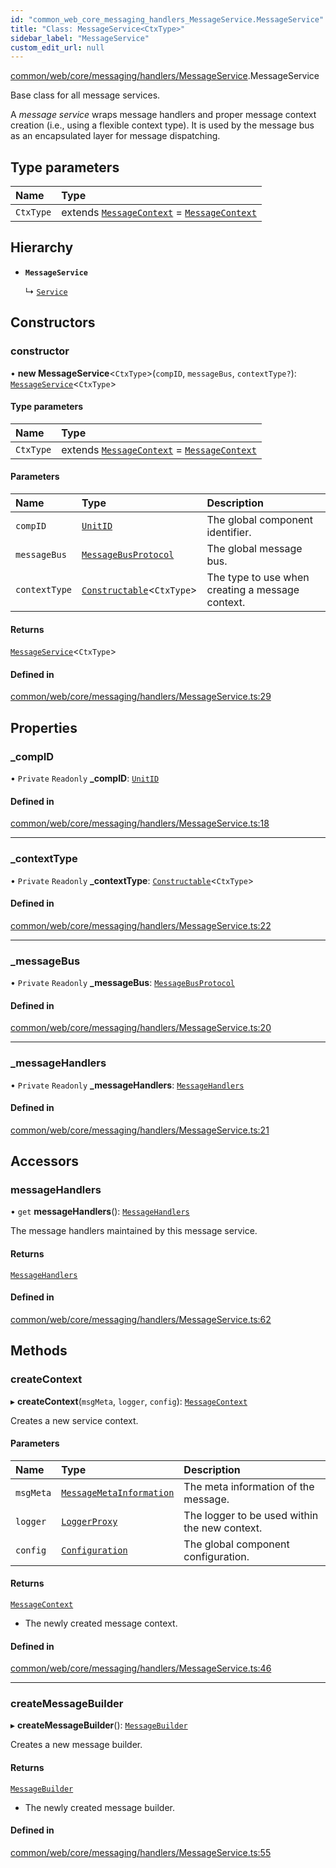 ```yaml
---
id: "common_web_core_messaging_handlers_MessageService.MessageService"
title: "Class: MessageService<CtxType>"
sidebar_label: "MessageService"
custom_edit_url: null
---
```


[common/web/core/messaging/handlers/MessageService](../modules/common_web_core_messaging_handlers_MessageService.md).MessageService

Base class for all message services.

A *message service* wraps message handlers and proper message context creation (i.e., using a flexible context type). It
is used by the message bus as an encapsulated layer for message dispatching.

## Type parameters

| Name | Type |
| :------ | :------ |
| `CtxType` | extends [`MessageContext`](common_web_core_messaging_handlers_MessageContext.MessageContext.md) = [`MessageContext`](common_web_core_messaging_handlers_MessageContext.MessageContext.md) |

## Hierarchy

- **`MessageService`**

  ↳ [`Service`](common_web_services_Service.Service.md)

## Constructors

### constructor

• **new MessageService**<`CtxType`\>(`compID`, `messageBus`, `contextType?`): [`MessageService`](common_web_core_messaging_handlers_MessageService.MessageService.md)<`CtxType`\>

#### Type parameters

| Name | Type |
| :------ | :------ |
| `CtxType` | extends [`MessageContext`](common_web_core_messaging_handlers_MessageContext.MessageContext.md) = [`MessageContext`](common_web_core_messaging_handlers_MessageContext.MessageContext.md) |

#### Parameters

| Name | Type | Description |
| :------ | :------ | :------ |
| `compID` | [`UnitID`](common_web_utils_UnitID.UnitID.md) | The global component identifier. |
| `messageBus` | [`MessageBusProtocol`](../interfaces/common_web_core_messaging_MessageBusProtocol.MessageBusProtocol.md) | The global message bus. |
| `contextType` | [`Constructable`](../interfaces/common_web_utils_Types.Constructable.md)<`CtxType`\> | The type to use when creating a message context. |

#### Returns

[`MessageService`](common_web_core_messaging_handlers_MessageService.MessageService.md)<`CtxType`\>

#### Defined in

[common/web/core/messaging/handlers/MessageService.ts:29](https://github.com/Soroush9978/rds-ng/blob/5673246/src/common/web/core/messaging/handlers/MessageService.ts#L29)

## Properties

### \_compID

• `Private` `Readonly` **\_compID**: [`UnitID`](common_web_utils_UnitID.UnitID.md)

#### Defined in

[common/web/core/messaging/handlers/MessageService.ts:18](https://github.com/Soroush9978/rds-ng/blob/5673246/src/common/web/core/messaging/handlers/MessageService.ts#L18)

___

### \_contextType

• `Private` `Readonly` **\_contextType**: [`Constructable`](../interfaces/common_web_utils_Types.Constructable.md)<`CtxType`\>

#### Defined in

[common/web/core/messaging/handlers/MessageService.ts:22](https://github.com/Soroush9978/rds-ng/blob/5673246/src/common/web/core/messaging/handlers/MessageService.ts#L22)

___

### \_messageBus

• `Private` `Readonly` **\_messageBus**: [`MessageBusProtocol`](../interfaces/common_web_core_messaging_MessageBusProtocol.MessageBusProtocol.md)

#### Defined in

[common/web/core/messaging/handlers/MessageService.ts:20](https://github.com/Soroush9978/rds-ng/blob/5673246/src/common/web/core/messaging/handlers/MessageService.ts#L20)

___

### \_messageHandlers

• `Private` `Readonly` **\_messageHandlers**: [`MessageHandlers`](common_web_core_messaging_handlers_MessageHandlers.MessageHandlers.md)

#### Defined in

[common/web/core/messaging/handlers/MessageService.ts:21](https://github.com/Soroush9978/rds-ng/blob/5673246/src/common/web/core/messaging/handlers/MessageService.ts#L21)

## Accessors

### messageHandlers

• `get` **messageHandlers**(): [`MessageHandlers`](common_web_core_messaging_handlers_MessageHandlers.MessageHandlers.md)

The message handlers maintained by this message service.

#### Returns

[`MessageHandlers`](common_web_core_messaging_handlers_MessageHandlers.MessageHandlers.md)

#### Defined in

[common/web/core/messaging/handlers/MessageService.ts:62](https://github.com/Soroush9978/rds-ng/blob/5673246/src/common/web/core/messaging/handlers/MessageService.ts#L62)

## Methods

### createContext

▸ **createContext**(`msgMeta`, `logger`, `config`): [`MessageContext`](common_web_core_messaging_handlers_MessageContext.MessageContext.md)

Creates a new service context.

#### Parameters

| Name | Type | Description |
| :------ | :------ | :------ |
| `msgMeta` | [`MessageMetaInformation`](common_web_core_messaging_meta_MessageMetaInformation.MessageMetaInformation.md) | The meta information of the message. |
| `logger` | [`LoggerProxy`](common_web_core_logging_LoggerProxy.LoggerProxy.md) | The logger to be used within the new context. |
| `config` | [`Configuration`](common_web_utils_config_Configuration.Configuration.md) | The global component configuration. |

#### Returns

[`MessageContext`](common_web_core_messaging_handlers_MessageContext.MessageContext.md)

- The newly created message context.

#### Defined in

[common/web/core/messaging/handlers/MessageService.ts:46](https://github.com/Soroush9978/rds-ng/blob/5673246/src/common/web/core/messaging/handlers/MessageService.ts#L46)

___

### createMessageBuilder

▸ **createMessageBuilder**(): [`MessageBuilder`](common_web_core_messaging_composers_MessageBuilder.MessageBuilder.md)

Creates a new message builder.

#### Returns

[`MessageBuilder`](common_web_core_messaging_composers_MessageBuilder.MessageBuilder.md)

- The newly created message builder.

#### Defined in

[common/web/core/messaging/handlers/MessageService.ts:55](https://github.com/Soroush9978/rds-ng/blob/5673246/src/common/web/core/messaging/handlers/MessageService.ts#L55)
